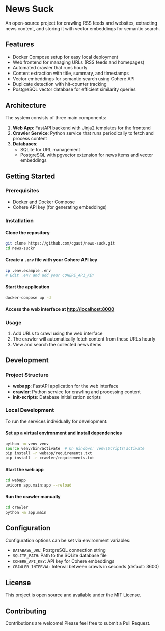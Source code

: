 # News Suck

An open-source project for crawling RSS feeds and websites, extracting news content, and storing it with vector embeddings for semantic search.

## Features

- Docker Compose setup for easy local deployment
- Web frontend for managing URLs (RSS feeds and homepages)
- Automated crawler that runs hourly
- Content extraction with title, summary, and timestamps
- Vector embeddings for semantic search using Cohere API
- Duplicate detection with hit-counter tracking
- PostgreSQL vector database for efficient similarity queries

## Architecture

The system consists of three main components:

1. **Web App**: FastAPI backend with Jinja2 templates for the frontend
2. **Crawler Service**: Python service that runs periodically to fetch and process content
3. **Databases**:
   - SQLite for URL management
   - PostgreSQL with pgvector extension for news items and vector embeddings

## Getting Started

### Prerequisites

- Docker and Docker Compose
- Cohere API key (for generating embeddings)

### Installation

#### Clone the repository

```bash
git clone https://github.com/cgast/news-suck.git
cd news-suckr
```

#### Create a `.env` file with your Cohere API key

```bash
cp .env.example .env
# Edit .env and add your COHERE_API_KEY
```

#### Start the application

```bash
docker-compose up -d
```

#### Access the web interface at [http://localhost:8000](http://localhost:8000)

### Usage

1. Add URLs to crawl using the web interface
2. The crawler will automatically fetch content from these URLs hourly
3. View and search the collected news items

## Development

### Project Structure

- **webapp**: FastAPI application for the web interface
- **crawler**: Python service for crawling and processing content
- **init-scripts**: Database initialization scripts

### Local Development

To run the services individually for development:

#### Set up a virtual environment and install dependencies

```bash
python -m venv venv
source venv/bin/activate  # On Windows: venv\Scripts\activate
pip install -r webapp/requirements.txt
pip install -r crawler/requirements.txt
```

#### Start the web app

```bash
cd webapp
uvicorn app.main:app --reload
```

#### Run the crawler manually

```bash
cd crawler
python -m app.main
```

## Configuration

Configuration options can be set via environment variables:

- `DATABASE_URL`: PostgreSQL connection string
- `SQLITE_PATH`: Path to the SQLite database file
- `COHERE_API_KEY`: API key for Cohere embeddings
- `CRAWLER_INTERVAL`: Interval between crawls in seconds (default: 3600)

## License

This project is open source and available under the MIT License.

## Contributing

Contributions are welcome! Please feel free to submit a Pull Request.

